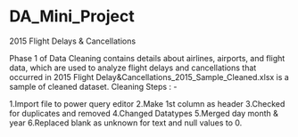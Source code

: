 # DA_Mini_Project
2015 Flight Delays & Cancellations

Phase 1 of Data Cleaning contains details about airlines, airports, and flight data, which are used to analyze flight delays and cancellations that occurred in 2015
Flight Delay&Cancellations_2015_Sample_Cleaned.xlsx is a sample of cleaned dataset.
Cleaning Steps : -

1.Import file to power query editor
2.Make 1st column as header
3.Checked for duplicates and removed
4.Changed Datatypes
5.Merged day month & year
6.Replaced blank as unknown for text and null values to 0.
